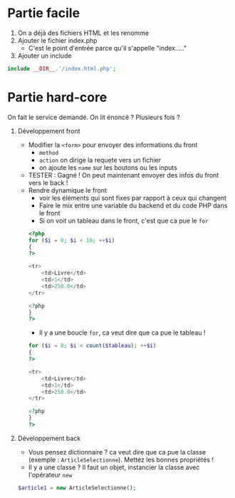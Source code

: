 # Partie facile

1. On a déjà des fichiers HTML et les renomme
2. Ajouter le fichier index.php
    - C'est le point d'entrée parce qu'il s'appelle "index....."
3. Ajouter un include
```php
include __DIR__.'/index.html.php';
```
# Partie hard-core

On fait le service demandé. On lit énoncé ? Plusieurs fois ?

1. Développement front
    - Modifier la `<form>` pour envoyer des informations du front
        - `method`
        - `action` on dirige la requete vers un fichier
        - on ajoute les `name` sur les boutons ou les inputs
    - TESTER : Gagné ! On peut maintenant envoyer des infos du front vers le back !
    - Rendre dynamique le front
        - voir les éléments qui sont fixes par rapport à ceux qui changent
        - Faire le mix entre une variable du backend et du code PHP dans le front
        - Si on voit un tableau dans le front, c'est que ca pue le `for`
        ```php
        <?php
        for ($i = 0; $i < 10; ++$i)
        {
        ?>

        <tr>
            <td>Livre</td>
            <td>1</td>
            <td>250.0</td>
        </tr>

        <?php
        }
        ?>
        ```
        - Il y a une boucle `for`, ca veut dire que ca pue le tableau !
        ```php
        for ($i = 0; $i < count($tableau); ++$i)
        {
        ?>

        <tr>
            <td>Livre</td>
            <td>1</td>
            <td>250.0</td>
        </tr>

        <?php
        }
        ?>
        ```

2. Développement back
    - Vous pensez dictionnaire ? ca veut dire que ca pue la classe (exemple : `ArticleSelectionne`). Mettez les bonnes propriétés !
    - Il y a une classe ? Il faut un objet, instancier la classe avec l'opérateur `new`
    ```php
    $article1 = new ArticleSelectionne();
    ```